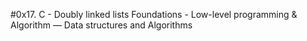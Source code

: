 #0x17. C - Doubly linked lists
 Foundations - Low-level programming & Algorithm ― Data structures and Algorithms
